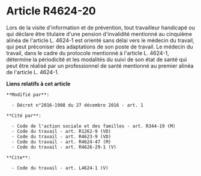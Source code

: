 # Article R4624-20

Lors de la visite d'information et de prévention, tout travailleur handicapé ou qui déclare être titulaire d'une pension
d'invalidité mentionné au cinquième alinéa de l'article L. 4624-1 est orienté sans délai vers le médecin du travail, qui peut
préconiser des adaptations de son poste de travail. Le médecin du travail, dans le cadre du protocole mentionné à l'article
L. 4624-1, détermine la périodicité et les modalités du suivi de son état de santé qui peut être réalisé par un professionnel
de santé mentionné au premier alinéa de l'article L. 4624-1.

**Liens relatifs à cet article**

	**Modifié par**:

	  - Décret n°2016-1908 du 27 décembre 2016 - art. 1

	**Cité par**:

	  - Code de l'action sociale et des familles - art. R344-19 (M)
	  - Code du travail - art. R1262-9 (VD)
	  - Code du travail - art. R4623-9 (VD)
	  - Code du travail - art. R4624-47 (M)
	  - Code du travail - art. R4626-29-1 (V)

	**Cite**:

	  - Code du travail - art. L4624-1 (V)
